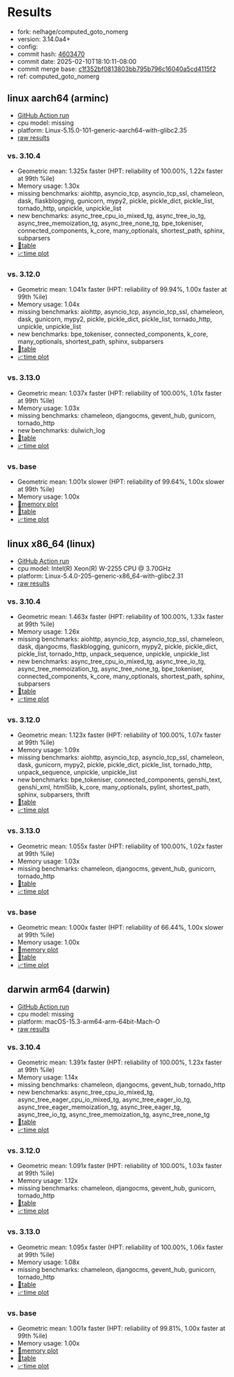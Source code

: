 # Results

- fork: nelhage/computed_goto_nomerg
- version: 3.14.0a4+
- config: 
- commit hash: [4603470](https://github.com/nelhage/cpython/commit/4603470)
- commit date: 2025-02-10T18:10:11-08:00
- commit merge base: [c1f352bf0813803bb795b796c16040a5cd4115f2](https://github.com/python/cpython/commit/c1f352bf0813803bb795b796c16040a5cd4115f2)
- ref: computed_goto_nomerg

## linux aarch64 (arminc)

- [GitHub Action run](https://github.com/faster-cpython/benchmarking/actions/runs/13286286073)
- cpu model: missing
- platform: Linux-5.15.0-101-generic-aarch64-with-glibc2.35
- [raw results](bm-20250210-arminc-aarch64-nelhage-computed_goto_nomerg-3.14.0a4%2B-4603470.json)

### vs. 3.10.4

- Geometric mean: 1.325x faster (HPT: reliability of 100.00%, 1.22x faster at 99th %ile)
- Memory usage: 1.30x
- missing benchmarks: aiohttp, asyncio_tcp, asyncio_tcp_ssl, chameleon, dask, flaskblogging, gunicorn, mypy2, pickle, pickle_dict, pickle_list, tornado_http, unpickle, unpickle_list
- new benchmarks: async_tree_cpu_io_mixed_tg, async_tree_io_tg, async_tree_memoization_tg, async_tree_none_tg, bpe_tokeniser, connected_components, k_core, many_optionals, shortest_path, sphinx, subparsers
- [📄table](bm-20250210-arminc-aarch64-nelhage-computed_goto_nomerg-3.14.0a4%2B-4603470-vs-3.10.4.md)
- [📈time plot](bm-20250210-arminc-aarch64-nelhage-computed_goto_nomerg-3.14.0a4%2B-4603470-vs-3.10.4.svg)

### vs. 3.12.0

- Geometric mean: 1.041x faster (HPT: reliability of 99.94%, 1.00x faster at 99th %ile)
- Memory usage: 1.04x
- missing benchmarks: aiohttp, asyncio_tcp, asyncio_tcp_ssl, chameleon, dask, gunicorn, mypy2, pickle, pickle_dict, pickle_list, tornado_http, unpickle, unpickle_list
- new benchmarks: bpe_tokeniser, connected_components, k_core, many_optionals, shortest_path, sphinx, subparsers
- [📄table](bm-20250210-arminc-aarch64-nelhage-computed_goto_nomerg-3.14.0a4%2B-4603470-vs-3.12.0.md)
- [📈time plot](bm-20250210-arminc-aarch64-nelhage-computed_goto_nomerg-3.14.0a4%2B-4603470-vs-3.12.0.svg)

### vs. 3.13.0

- Geometric mean: 1.037x faster (HPT: reliability of 100.00%, 1.01x faster at 99th %ile)
- Memory usage: 1.03x
- missing benchmarks: chameleon, djangocms, gevent_hub, gunicorn, tornado_http
- new benchmarks: dulwich_log
- [📄table](bm-20250210-arminc-aarch64-nelhage-computed_goto_nomerg-3.14.0a4%2B-4603470-vs-3.13.0.md)
- [📈time plot](bm-20250210-arminc-aarch64-nelhage-computed_goto_nomerg-3.14.0a4%2B-4603470-vs-3.13.0.svg)

### vs. base

- Geometric mean: 1.001x slower (HPT: reliability of 99.64%, 1.00x slower at 99th %ile)
- Memory usage: 1.00x
- [🧠memory plot](bm-20250210-arminc-aarch64-nelhage-computed_goto_nomerg-3.14.0a4%2B-4603470-vs-base-mem.svg)
- [📄table](bm-20250210-arminc-aarch64-nelhage-computed_goto_nomerg-3.14.0a4%2B-4603470-vs-base.md)
- [📈time plot](bm-20250210-arminc-aarch64-nelhage-computed_goto_nomerg-3.14.0a4%2B-4603470-vs-base.svg)

## linux x86_64 (linux)

- [GitHub Action run](https://github.com/faster-cpython/benchmarking/actions/runs/13286281600)
- cpu model: Intel(R) Xeon(R) W-2255 CPU @ 3.70GHz
- platform: Linux-5.4.0-205-generic-x86_64-with-glibc2.31
- [raw results](bm-20250210-linux-x86_64-nelhage-computed_goto_nomerg-3.14.0a4%2B-4603470.json)

### vs. 3.10.4

- Geometric mean: 1.463x faster (HPT: reliability of 100.00%, 1.33x faster at 99th %ile)
- Memory usage: 1.26x
- missing benchmarks: aiohttp, asyncio_tcp, asyncio_tcp_ssl, chameleon, dask, djangocms, flaskblogging, gunicorn, mypy2, pickle, pickle_dict, pickle_list, tornado_http, unpack_sequence, unpickle, unpickle_list
- new benchmarks: async_tree_cpu_io_mixed_tg, async_tree_io_tg, async_tree_memoization_tg, async_tree_none_tg, bpe_tokeniser, connected_components, k_core, many_optionals, shortest_path, sphinx, subparsers
- [📄table](bm-20250210-linux-x86_64-nelhage-computed_goto_nomerg-3.14.0a4%2B-4603470-vs-3.10.4.md)
- [📈time plot](bm-20250210-linux-x86_64-nelhage-computed_goto_nomerg-3.14.0a4%2B-4603470-vs-3.10.4.svg)

### vs. 3.12.0

- Geometric mean: 1.123x faster (HPT: reliability of 100.00%, 1.07x faster at 99th %ile)
- Memory usage: 1.09x
- missing benchmarks: aiohttp, asyncio_tcp, asyncio_tcp_ssl, chameleon, dask, gunicorn, mypy2, pickle, pickle_dict, pickle_list, tornado_http, unpack_sequence, unpickle, unpickle_list
- new benchmarks: bpe_tokeniser, connected_components, genshi_text, genshi_xml, html5lib, k_core, many_optionals, pylint, shortest_path, sphinx, subparsers, thrift
- [📄table](bm-20250210-linux-x86_64-nelhage-computed_goto_nomerg-3.14.0a4%2B-4603470-vs-3.12.0.md)
- [📈time plot](bm-20250210-linux-x86_64-nelhage-computed_goto_nomerg-3.14.0a4%2B-4603470-vs-3.12.0.svg)

### vs. 3.13.0

- Geometric mean: 1.055x faster (HPT: reliability of 100.00%, 1.02x faster at 99th %ile)
- Memory usage: 1.03x
- missing benchmarks: chameleon, djangocms, gevent_hub, gunicorn, tornado_http
- [📄table](bm-20250210-linux-x86_64-nelhage-computed_goto_nomerg-3.14.0a4%2B-4603470-vs-3.13.0.md)
- [📈time plot](bm-20250210-linux-x86_64-nelhage-computed_goto_nomerg-3.14.0a4%2B-4603470-vs-3.13.0.svg)

### vs. base

- Geometric mean: 1.000x faster (HPT: reliability of 66.44%, 1.00x slower at 99th %ile)
- Memory usage: 1.00x
- [🧠memory plot](bm-20250210-linux-x86_64-nelhage-computed_goto_nomerg-3.14.0a4%2B-4603470-vs-base-mem.svg)
- [📄table](bm-20250210-linux-x86_64-nelhage-computed_goto_nomerg-3.14.0a4%2B-4603470-vs-base.md)
- [📈time plot](bm-20250210-linux-x86_64-nelhage-computed_goto_nomerg-3.14.0a4%2B-4603470-vs-base.svg)

## darwin arm64 (darwin)

- [GitHub Action run](https://github.com/faster-cpython/benchmarking/actions/runs/13290078422)
- cpu model: missing
- platform: macOS-15.3-arm64-arm-64bit-Mach-O
- [raw results](bm-20250210-darwin-arm64-nelhage-computed_goto_nomerg-3.14.0a4%2B-4603470.json)

### vs. 3.10.4

- Geometric mean: 1.391x faster (HPT: reliability of 100.00%, 1.23x faster at 99th %ile)
- Memory usage: 1.14x
- missing benchmarks: chameleon, djangocms, gevent_hub, tornado_http
- new benchmarks: async_tree_cpu_io_mixed_tg, async_tree_eager_cpu_io_mixed_tg, async_tree_eager_io_tg, async_tree_eager_memoization_tg, async_tree_eager_tg, async_tree_io_tg, async_tree_memoization_tg, async_tree_none_tg
- [📄table](bm-20250210-darwin-arm64-nelhage-computed_goto_nomerg-3.14.0a4%2B-4603470-vs-3.10.4.md)
- [📈time plot](bm-20250210-darwin-arm64-nelhage-computed_goto_nomerg-3.14.0a4%2B-4603470-vs-3.10.4.svg)

### vs. 3.12.0

- Geometric mean: 1.091x faster (HPT: reliability of 100.00%, 1.03x faster at 99th %ile)
- Memory usage: 1.12x
- missing benchmarks: chameleon, djangocms, gevent_hub, gunicorn, tornado_http
- [📄table](bm-20250210-darwin-arm64-nelhage-computed_goto_nomerg-3.14.0a4%2B-4603470-vs-3.12.0.md)
- [📈time plot](bm-20250210-darwin-arm64-nelhage-computed_goto_nomerg-3.14.0a4%2B-4603470-vs-3.12.0.svg)

### vs. 3.13.0

- Geometric mean: 1.095x faster (HPT: reliability of 100.00%, 1.06x faster at 99th %ile)
- Memory usage: 1.08x
- missing benchmarks: chameleon, djangocms, gevent_hub, gunicorn, tornado_http
- [📄table](bm-20250210-darwin-arm64-nelhage-computed_goto_nomerg-3.14.0a4%2B-4603470-vs-3.13.0.md)
- [📈time plot](bm-20250210-darwin-arm64-nelhage-computed_goto_nomerg-3.14.0a4%2B-4603470-vs-3.13.0.svg)

### vs. base

- Geometric mean: 1.001x faster (HPT: reliability of 99.81%, 1.00x faster at 99th %ile)
- Memory usage: 1.00x
- [🧠memory plot](bm-20250210-darwin-arm64-nelhage-computed_goto_nomerg-3.14.0a4%2B-4603470-vs-base-mem.svg)
- [📄table](bm-20250210-darwin-arm64-nelhage-computed_goto_nomerg-3.14.0a4%2B-4603470-vs-base.md)
- [📈time plot](bm-20250210-darwin-arm64-nelhage-computed_goto_nomerg-3.14.0a4%2B-4603470-vs-base.svg)

